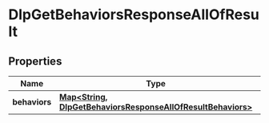 

# DlpGetBehaviorsResponseAllOfResult


## Properties

| Name | Type | Description | Notes |
|------------ | ------------- | ------------- | -------------|
|**behaviors** | [**Map&lt;String, DlpGetBehaviorsResponseAllOfResultBehaviors&gt;**](DlpGetBehaviorsResponseAllOfResultBehaviors.md) |  |  [optional] |



